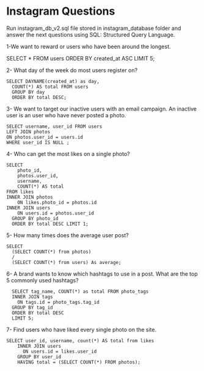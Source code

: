 # **Instagram Questions**

Run instagram_db_v2.sql file stored in instagram_database folder and answer the next questions using SQL: Structured Query Language.

1-We want to reward or users who have been around the longest.

SELECT * FROM users
ORDER BY created_at ASC LIMIT 5;


2- What day of the week do most users register on?

    SELECT DAYNAME(created_at) as day,
      COUNT(*) AS total FROM users
      GROUP BY day
      ORDER BY total DESC;

3- We want to target our inactive users with an email campaign. An inactive user is an user who have never posted a photo.

    SELECT username, user_id FROM users
    LEFT JOIN photos
    ON photos.user_id = users.id
    WHERE user_id IS NULL ;

4- Who can get the most likes on a single photo?

    SELECT
        photo_id,
        photos.user_id,
        username,
        COUNT(*) AS total
    FROM likes
    INNER JOIN photos
        ON likes.photo_id = photos.id
    INNER JOIN users
        ON users.id = photos.user_id  
      GROUP BY photo_id
      ORDER BY total DESC LIMIT 1;

5- How many times does the average user post?

    SELECT
      (SELECT COUNT(*) from photos)
      /
      (SELECT COUNT(*) from users) As average;


6- A brand wants to know which hashtags to use in a post.
What are the top 5 commonly used hashtags?

      SELECT tag_name, COUNT(*) as total FROM photo_tags
      INNER JOIN tags
        ON tags.id = photo_tags.tag_id
      GROUP BY tag_id
      ORDER BY total DESC
      LIMIT 5;

7- Find users who have liked every single photo on the site.

    SELECT user_id, username, count(*) AS total from likes
        INNER JOIN users
          ON users.id = likes.user_id
        GROUP BY user_id
        HAVING total = (SELECT COUNT(*) FROM photos);

